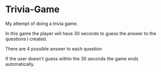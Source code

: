# Trivia-Game
My attempt of doing a trivia game.

In this game the player will have 30 seconds to guess the answer to the questions I created.

There are 4 possible answer to each question

If the user doesn't guess within the 30 seconds the game ends automatically.
